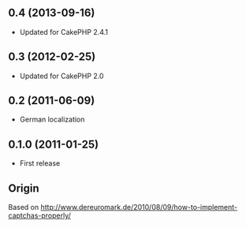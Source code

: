 ## 0.4 (2013-09-16)

* Updated for CakePHP 2.4.1

## 0.3 (2012-02-25)

* Updated for CakePHP 2.0

## 0.2 (2011-06-09)

* German localization

## 0.1.0 (2011-01-25)

* First release

## Origin

Based on http://www.dereuromark.de/2010/08/09/how-to-implement-captchas-properly/
